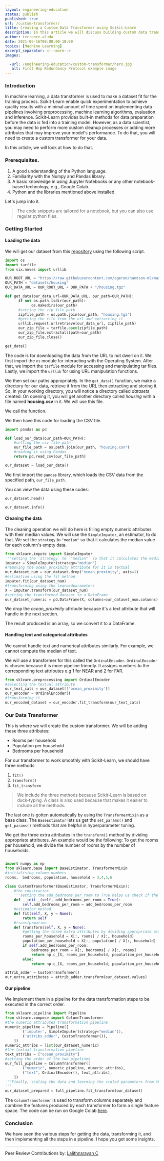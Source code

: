 ```yaml
---
layout: engineering-education
status: publish
published: true
url: /custom-transformer/
title: Creating a Custom Data Transformer using Scikit-Learn
description: In this article we will discuss building custom data transformers using Scikit-Learn and look at an example to implement the same. Data preprocessing is a crucial part in machine learning. We will implement a Scikit-Learn pipeline and integrate the transformer into the pipeline and look at its various methods available.  
author: terrence-aluda
date: 2021-06-16T00:00:00-18:00
topics: [Machine Learning]
excerpt_separator: <!--more-->
images:

  -url: /engineering-education/custom-transformer/hero.jpg
   alt: First Hop Redundancy Protocol example image
---
```



### Introduction

In machine learning, a data transformer is used to make a dataset fit for the training process. Scikit-Learn enable quick experimentation to achieve quality results with a minimal amount of time spent on implementing data pipelines involving preprocessing, machine learning algorithms, evaluation and inference. Scikit-Learn provides built-in methods for data preparation before the data is fed into a training model. However, as a data scientist, you may need to perform more custom cleanup processes or adding more attributes that may improve your model's performance. To do that, you will need to create a custom transformer for your data.

In this article, we will look at how to do that.

### Prerequisites.

1. A good understanding of the Python language.
2. Familiarity with the Numpy and Pandas library.
3. A basic knowledge in using Jupyter Notebooks or any other notebook-based technology, e.g., Google Colab.
4. Python and the libraries mentioned above installed.

Let's jump into it.

> The code snippets are tailored for a notebook, but you can also use regular python files.

### Getting Started

#### Loading the data

 We will get our dataset from this [repository](https://raw.githubusercontent.com/ageron/handson-ml/master/) using the following script.

```python
import os
import tarfile
from six.moves import urllib

OUR_ROOT_URL = "https://raw.githubusercontent.com/ageron/handson-ml/master/"
OUR_PATH = "datasets/housing"
OUR_DATA_URL = OUR_ROOT_URL + OUR_PATH + "/housing.tgz"

def get_data(our_data_url=OUR_DATA_URL, our_path=OUR_PATH):
      if not os.path.isdir(our_path):
            os.makedirs(our_path)
      #setting the zip file path      
      zipfile_path = os.path.join(our_path, "housing.tgz")
      #getting the file from the url and extracting it
      urllib.request.urlretrieve(our_data_url, zipfile_path)
      our_zip_file = tarfile.open(zipfile_path)
      our_zip_file.extractall(path=our_path)
      our_zip_file.close()

get_data()
```

The code is for downloading the data from the URL to not dwell on it.
We first import the `os` module for interacting with the Operating System. After that, we import the `tarfile` module for accessing and manipulating tar files. Lastly, we import the `urllib` for using URL manipulation functions.
 
We then set our paths appropriately. In the `get_data()` function, we make a directory for our data, retrieve it from the URL then extracting and storing it. So, in your working directory, you will notice a directory called *datasets* created. On opening it, you will get another directory called *housing* with a file named **housing.csv** in it. We will use this file.

We call the function.

We then have this code for loading the CSV file.

```python
import pandas as pd

def load_our_data(our_path=OUR_PATH):
    #setting the csv file path
    our_file_path = os.path.join(our_path, "housing.csv")
    #reading it using Pandas
    return pd.read_csv(our_file_path)

our_dataset = load_our_data()

```
We first import the `pandas` library, which loads the CSV data from the specified path, `our_file_path`.

You can view the data using these codes:

```python
our_dataset.head()
```

```python
our_dataset.info()
```

#### Cleaning the data

The cleaning operation we will do here is filling empty numeric attributes with their median values. We will use the `SimpleImputer`, an estimator, to do that. We set the `strategy` to `"median"` so that it calculates the median value for each column's empty data.

```python 
from sklearn.impute import SimpleImputer
'''setting the `strategy` to `"median"` so that it calculates the median value for each column's empty data'''
imputer = SimpleImputer(strategy="median")
#removing the ocean_proximity attribute for it is textual
our_dataset_num = our_dataset.drop("ocean_proximity", axis=1)
#estimation using the fit method
imputer.fit(our_dataset_num)
#transforming using the learnedparameters
X = imputer.transform(our_dataset_num)
#setting the transformed dataset to a DataFrame
our_dataset_numeric = pd.DataFrame(X, columns=our_dataset_num.columns)

```

We drop the *ocean_proximity* attribute because it's a text attribute that will handle in the next section.

The result produced is an array, so we convert it to a DataFrame.

#### Handling text and categorical attributes

We cannot handle text and numerical attributes similarly. For example, we cannot compute the median of text.

We will use a transformer for this called the `OrdinalEncoder`. `OrdinalEncoder` is chosen because it is more pipeline friendly. It assigns numbers to the corresponding text attributes e.g 1 for NEAR and 2 for FAR.

```python
from sklearn.preprocessing import OrdinalEncoder
#selecting the textual attribute
our_text_cats = our_dataset[['ocean_proximity']]
our_encoder = OrdinalEncoder()
#transforming it
our_encoded_dataset = our_encoder.fit_transform(our_text_cats)

```

### Our Data Transformer

This is where we will create the custom transformer. We will be adding these three attributes:
- Rooms per household
- Population per household
- Bedrooms per household

For our transformer to work smoothly with Scikit-Learn, we should have three methods:

1. `fit()`
2. `transform()`
3. `fit_transform`

> We include the three methods because Scikit-Learn is based on duck-typing. A class is also used because that makes it easier to include all the methods.

The last one is gotten automatically by using the `TransformerMixin` as a base class. The `BaseEstimator` lets us get the `set_params()` and `get_params()` methods that are helpful in hyperparameter tuning.

We get the three extra attributes in the `transform()` method by dividing appropriate attributes. An example would be the following: To get the rooms per household, we divide the number of rooms by the number of households.

```python

import numpy as np
from sklearn.base import BaseEstimator, TransformerMixin
#initialising column numbers
rooms,  bedrooms, population, household = 3,4,5,6

class CustomTransformer(BaseEstimator, TransformerMixin):
    #the constructor
    '''setting the add_bedrooms_per_room to True helps us check if the hyperparameter is useful'''
    def __init__(self, add_bedrooms_per_room = True):
        self.add_bedrooms_per_room = add_bedrooms_per_room
    #estimator method
    def fit(self, X, y = None):
        return self
    #transfprmation
    def transform(self, X, y = None):
        #getting the three extra attributes by dividing appropriate attributes
        rooms_per_household = X[:, rooms] / X[:, household]
        population_per_household = X[:, population] / X[:, household]
        if self.add_bedrooms_per_room:
            bedrooms_per_room = X[:, bedrooms] / X[:, rooms]
            return np.c_[X, rooms_per_household, population_per_household, bedrooms_per_room]
        else:
            return np.c_[X, rooms_per_household, population_per_household]

attrib_adder = CustomTransformer()
our_extra_attributes = attrib_adder.transform(our_dataset.values)            

```

#### Our pipeline
We implement them in a pipeline for the data transformation steps to be executed in the correct order.

```python
from sklearn.pipeline import Pipeline
from sklearn.compose import ColumnTransformer
#the numeric attributes transformation pipeline
numeric_pipeline = Pipeline([
        ('imputer', SimpleImputer(strategy="median")),
        ('attribs_adder', CustomTransformer()),
    ])
numeric_attribs = list(our_dataset_numeric)
#the textual transformation pipeline
text_attribs = ["ocean_proximity"]
#setting the order of the two pipelines
our_full_pipeline = ColumnTransformer([
        ("numeric", numeric_pipeline, numeric_attribs),
        ("text", OrdinalEncoder(), text_attribs),
    ])
'''Finally, scaling the data and learning the scaled parameters from the pipeline
'''
our_dataset_prepared = full_pipeline.fit_transform(our_dataset)

```

The `ColumnTransformer` is used to transform columns separately and combine the features produced by each transformer to form a single feature space. The code can be run on Google Colab [here](https://colab.research.google.com/drive/1DVIh0LhGOU0rwVU2bbZw_VmjiXWV-daM#scrollTo=L21KliQUUqVB).

### Conclusion

We have seen the various steps for getting the data, transforming it, and then implementing all the steps in a pipeline. I hope you got some insights.

---
Peer Review Contributions by: [Lalithnarayan C](/engineering-education/authors/lalithnarayan-c/)
